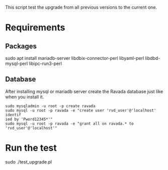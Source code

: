 This script test the upgrade from all previous versions
to the current one.

Requirements
============

Packages
--------

sudo apt install mariadb-server libdbix-connector-perl libyaml-perl libdbd-mysql-perl libipc-run3-perl

Database
--------

After installing mysql or mariadb server create the Ravada database
just like when you install it.

```
sudo mysqladmin -u root -p create ravada
sudo mysql -u root -p ravada -e "create user 'rvd_user'@'localhost' identif
ied by 'Pword12345*'"
sudo mysql -u root -p ravada -e "grant all on ravada.* to 'rvd_user'@'localhost'"
```

Run the test
============

sudo ./test_upgrade.pl
